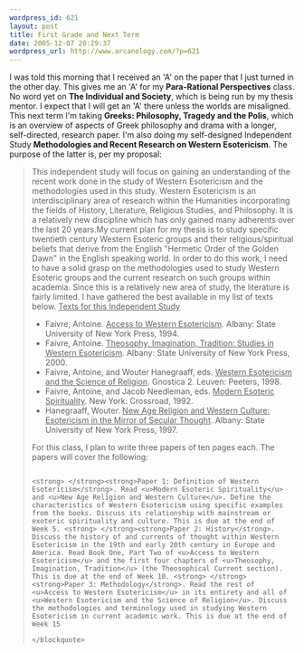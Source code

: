 ```yaml
--- 
wordpress_id: 621
layout: post
title: First Grade and Next Term
date: 2005-12-07 20:29:37
wordpress_url: http://www.arcanology.com/?p=621
---
```

I was told this morning that I received an 'A' on the paper that I just turned in the other day. This gives me an 'A' for my <strong>Para-Rational Perspectives</strong> class. No word yet on <strong>The Individual and Society</strong>, which is being run by my thesis mentor. I expect that I will get an 'A' there unless the worlds are misaligned. This next term I'm taking <strong>Greeks: Philosophy, Tragedy and the Polis</strong>, which is an overview of aspects of Greek philosophy and drama with a longer, self-directed, research paper. I'm also doing my self-designed Independent Study <strong>Methodologies and Recent Research on Western Esotericism</strong>. The purpose of the latter is, per my proposal: <blockquote>
                                                                                                                                                                                                                                                                                                                                                                                                                                                                                                                                                                                                                                                                                                                                                                                    This independent study will focus on gaining an understanding of the recent work done in the study of Western Esotericism and the methodologies used in this study. Western Esotericism is an interdisciplinary area of research within the Humanities incorporating the fields of History, Literature, Religious Studies, and Philosophy. It is a relatively new discipline which has only gained many adherents over the last 20 years.My current plan for my thesis is to study specific twentieth century Western Esoteric groups and their religious/spiritual beliefs that derive from the English "Hermetic Order of the Golden Dawn" in the English speaking world. In order to do this work, I need to have a solid grasp on the methodologies used to study Western Esoteric groups and the current research on such groups within academia. Since this is a relatively new area of study, the literature is fairly limited. I have gathered the best available in my list of texts below. <u>Texts for this Independent Study</u> <ul>
                                                                                                                                                                                                                                                                                                                                                                                                                                                                                                                                                                                                                                                                                                                                                                                      <li>
                                                                                                                                                                                                                                                                                                                                                                                                                                                                                                                                                                                                                                                                                                                                                                                        Faivre, Antoine. <u>Access to Western Esotericism</u>. Albany: State University of New York Press, 1994.
                                                                                                                                                                                                                                                                                                                                                                                                                                                                                                                                                                                                                                                                                                                                                                                      </li>
                                                                                                                                                                                                                                                                                                                                                                                                                                                                                                                                                                                                                                                                                                                                                                                      <li>
                                                                                                                                                                                                                                                                                                                                                                                                                                                                                                                                                                                                                                                                                                                                                                                        Faivre, Antoine. <u>Theosophy, Imagination, Tradition: Studies in Western Esotericism</u>. Albany: State University of New York Press, 2000.
                                                                                                                                                                                                                                                                                                                                                                                                                                                                                                                                                                                                                                                                                                                                                                                      </li>
                                                                                                                                                                                                                                                                                                                                                                                                                                                                                                                                                                                                                                                                                                                                                                                      <li>
                                                                                                                                                                                                                                                                                                                                                                                                                                                                                                                                                                                                                                                                                                                                                                                        Faivre, Antoine, and Wouter Hanegraaff, eds. <u>Western Esotericism and the Science of Religion</u>. Gnostica 2. Leuven: Peeters, 1998.
                                                                                                                                                                                                                                                                                                                                                                                                                                                                                                                                                                                                                                                                                                                                                                                      </li>
                                                                                                                                                                                                                                                                                                                                                                                                                                                                                                                                                                                                                                                                                                                                                                                      <li>
                                                                                                                                                                                                                                                                                                                                                                                                                                                                                                                                                                                                                                                                                                                                                                                        Faivre, Antoine, and Jacob Needleman, eds. <u>Modern Esoteric Spirituality</u>. New York: Crossroad, 1992.
                                                                                                                                                                                                                                                                                                                                                                                                                                                                                                                                                                                                                                                                                                                                                                                      </li>
                                                                                                                                                                                                                                                                                                                                                                                                                                                                                                                                                                                                                                                                                                                                                                                      <li>
                                                                                                                                                                                                                                                                                                                                                                                                                                                                                                                                                                                                                                                                                                                                                                                        Hanegraaff, Wouter. <u>New Age Religion and Western Culture: Esotericism in the Mirror of Secular Thought</u>. Albany: State University of New York Press, 1997.
                                                                                                                                                                                                                                                                                                                                                                                                                                                                                                                                                                                                                                                                                                                                                                                      </li>
                                                                                                                                                                                                                                                                                                                                                                                                                                                                                                                                                                                                                                                                                                                                                                                    </ul> For this class, I plan to write three papers of ten pages each. The papers will cover the following: 
                                                                                                                                                                                                                                                                                                                                                                                                                                                                                                                                                                                                                                                                                                                                                                                    
                                                                                                                                                                                                                                                                                                                                                                                                                                                                                                                                                                                                                                                                                                                                                                                    <strong> </strong><strong>Paper 1: Definition of Western Esotericism</strong>. Read <u>Modern Esoteric Spirituality</u> and <u>New Age Religion and Western Culture</u>. Define the characteristics of Western Esotericism using specific examples from the books. Discuss its relationship with mainstream or exoteric spirituality and culture. This is due at the end of Week 5. <strong> </strong><strong>Paper 2: History</strong>. Discuss the history of and currents of thought within Western Esotericism in the 19th and early 20th century in Europe and America. Read Book One, Part Two of <u>Access to Western Esotericism</u> and the first four chapters of <u>Theosophy, Imagination, Tradition</u> (the Theosophical Current section). This is due at the end of Week 10. <strong> </strong><strong>Paper 3: Methodology</strong>. Read the rest of <u>Access to Western Esotericism</u> in its entirety and all of <u>Western Esotericism and the Science of Religion</u>. Discuss the methodologies and terminology used in studying Western Esotericism in current academic work. This is due at the end of Week 15
                                                                                                                                                                                                                                                                                                                                                                                                                                                                                                                                                                                                                                                                                                                                                                                  </blockquote>